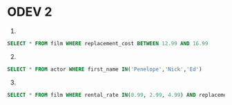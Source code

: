 # ODEV 2
1. 
```SQL
SELECT * FROM film WHERE replacement_cost BETWEEN 12.99 AND 16.99
```
2. 
```SQL
SELECT * FROM actor WHERE first_name IN('Penelope','Nick','Ed')
```
3. 
```SQL
SELECT * FROM film WHERE rental_rate IN(0.99, 2.99, 4.99) AND replacement_cost IN(12.99, 15.99, 28.99)
```

